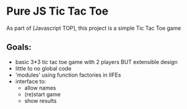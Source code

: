 # Pure JS Tic Tac Toe

As part of [Javascript TOP], this project is a simple Tic Tac Toe game

## Goals:
- basic 3*3 tic tac toe game with 2 players BUT extensible design
- little to no global code
- 'modules' using function factories in IIFEs
- interface to:
	- allow names
	- (re)start game
	- show results

